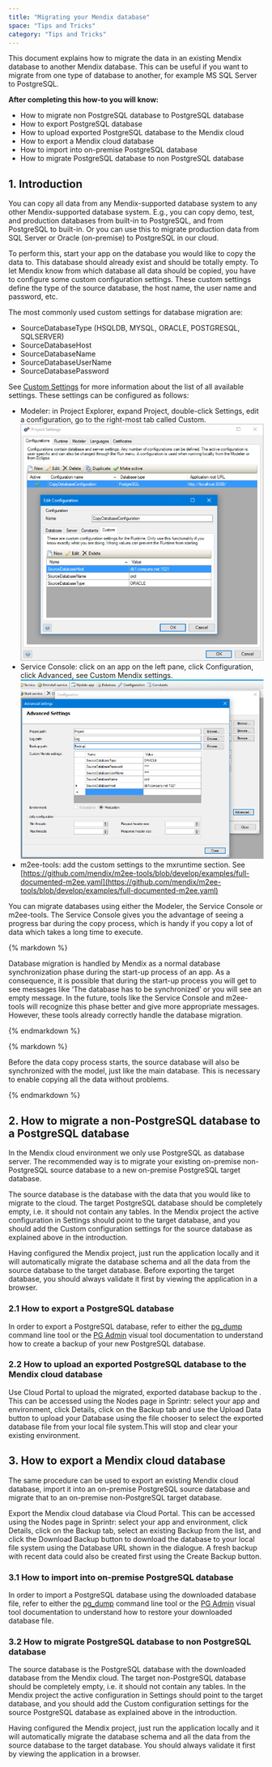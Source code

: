 ```yaml
---
title: "Migrating your Mendix database"
space: "Tips and Tricks"
category: "Tips and Tricks"
---
```


This document explains how to migrate the data in an existing Mendix database to another Mendix database. This can be useful if you want to migrate from one type of database to another, for example MS SQL Server to PostgreSQL.

**After completing this how-to you will know:**

*   How to migrate non PostgreSQL database to PostgreSQL database
*   How to export PostgreSQL database
*   How to upload exported PostgreSQL database to the Mendix cloud
*   How to export a Mendix cloud database
*   How to import into on-premise PostgreSQL database
*   How to migrate PostgreSQL database to non PostgreSQL database

## 1. Introduction

You can copy all data from any Mendix-supported database system to any other Mendix-supported database system. E.g., you can copy demo, test, and production databases from built-in to PostgreSQL, and from PostgreSQL to built-in. Or you can use this to migrate production data from SQL Server or Oracle (on-premise) to PostgreSQL in our cloud.

To perform this, start your app on the database you would like to copy the data to. This database should already exist and should be totally empty. To let Mendix know from which database all data should be copied, you have to configure some custom configuration settings. These custom settings define the type of the source database, the host name, the user name and password, etc.

The most commonly used custom settings for database migration are:

*   SourceDatabaseType (HSQLDB, MYSQL, ORACLE, POSTGRESQL, SQLSERVER)
*   SourceDatabaseHost
*   SourceDatabaseName
*   SourceDatabaseUserName
*   SourceDatabasePassword

See [Custom Settings](/refguide6/custom-settings) for more information about the list of all available settings. These settings can be configured as follows:

*   Modeler: in Project Explorer, expand Project, double-click Settings, edit a configuration, go to the right-most tab called Custom.
    ![](attachments/19202917/19398970.png) 
*   Service Console: click on an app on the left pane, click Configuration, click Advanced, see Custom Mendix settings.
    ![](attachments/19202917/19398971.png) 
*   m2ee-tools: add the custom settings to the mxruntime section. See [https://github.com/mendix/m2ee-tools/blob/develop/examples/full-documented-m2ee.yaml](https://github.com/mendix/m2ee-tools/blob/develop/examples/full-documented-m2ee.yaml)

You can migrate databases using either the Modeler, the Service Console or m2ee-tools. The Service Console gives you the advantage of seeing a progress bar during the copy process, which is handy if you copy a lot of data which takes a long time to execute.

<div class="alert alert-info">{% markdown %}

Database migration is handled by Mendix as a normal database synchronization phase during the start-up process of an app. As a consequence, it is possible that during the start-up process you will get to see messages like ‘The database has to be synchronized’ or you will see an empty message. In the future, tools like the Service Console and m2ee-tools will recognize this phase better and give more appropriate messages. However, these tools already correctly handle the database migration.

{% endmarkdown %}</div><div class="alert alert-warning">{% markdown %}

Before the data copy process starts, the source database will also be synchronized with the model, just like the main database. This is necessary to enable copying all the data without problems.

{% endmarkdown %}</div>

## 2. How to migrate a non-PostgreSQL database to a PostgreSQL database

In the Mendix cloud environment we only use PostgreSQL as database server. The recommended way is to migrate your existing on-premise non-PostgreSQL source database to a new on-premise PostgreSQL target database. 

The source database is the database with the data that you would like to migrate to the cloud. The target PostgreSQL database should be completely empty, i.e. it should not contain any tables. In the Mendix project the active configuration in Settings should point to the target database, and you should add the Custom configuration settings for the source database as explained above in the introduction.

Having configured the Mendix project, just run the application locally and it will automatically migrate the database schema and all the data from the source database to the target database. Before exporting the target database, you should always validate it first by viewing the application in a browser. 

### 2.1 How to export a PostgreSQL database

In order to export a PostgreSQL database, refer to either the [pg_dump](https://www.postgresql.org/docs/9.5/static/backup-dump.html) command line tool or the [PG Admin](https://www.pgadmin.org/docs/1.22/backup.html) visual tool documentation to understand how to create a backup of your new PostgreSQL database.

### 2.2 How to upload an exported PostgreSQL database to the Mendix cloud database

Use Cloud Portal to upload the migrated, exported database backup to the . This can be accessed using the Nodes page in Sprintr: select your app and environment, click Details, click on the Backup tab and use the Upload Data button to upload your Database using the file chooser to select the exported database file from your local file system.This will stop and clear your existing environment.

## 3\. How to export a Mendix cloud database

The same procedure can be used to export an existing Mendix cloud database, import it into an on-premise PostgreSQL source database and migrate that to an on-premise non-PostgreSQL target database.

Export the Mendix cloud database via Cloud Portal. This can be accessed using the Nodes page in Sprintr: select your app and environment, click Details, click on the Backup tab, select an existing Backup from the list, and click the Download Backup button to download the database to your local file system using the Database URL shown in the dialogue. A fresh backup with recent data could also be created first using the Create Backup button.

### 3.1 How to import into on-premise PostgreSQL database

In order to import a PostgreSQL database using the downloaded database file, refer to either the [pg_dump](https://www.postgresql.org/docs/9.5/static/backup-dump.html) command line tool or the [PG Admin](https://www.pgadmin.org/docs/1.22/restore.html) visual tool documentation to understand how to restore your downloaded database file.

### 3.2 How to migrate PostgreSQL database to non PostgreSQL database

The source database is the PostgreSQL database with the downloaded database from the Mendix cloud. The target non-PostgreSQL database should be completely empty, i.e. it should not contain any tables. In the Mendix project the active configuration in Settings should point to the target database, and you should add the Custom configuration settings for the source PostgreSQL database as explained above in the introduction.

Having configured the Mendix project, just run the application locally and it will automatically migrate the database schema and all the data from the source database to the target database. You should always validate it first by viewing the application in a browser.
